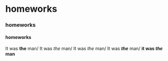 # homeworks
### homeworks
#### homeworks
 It was **the** man/ 
 It was *the* man/
 It was _the_ man/
 It was ***the*** man/
**it was _the_ man**
